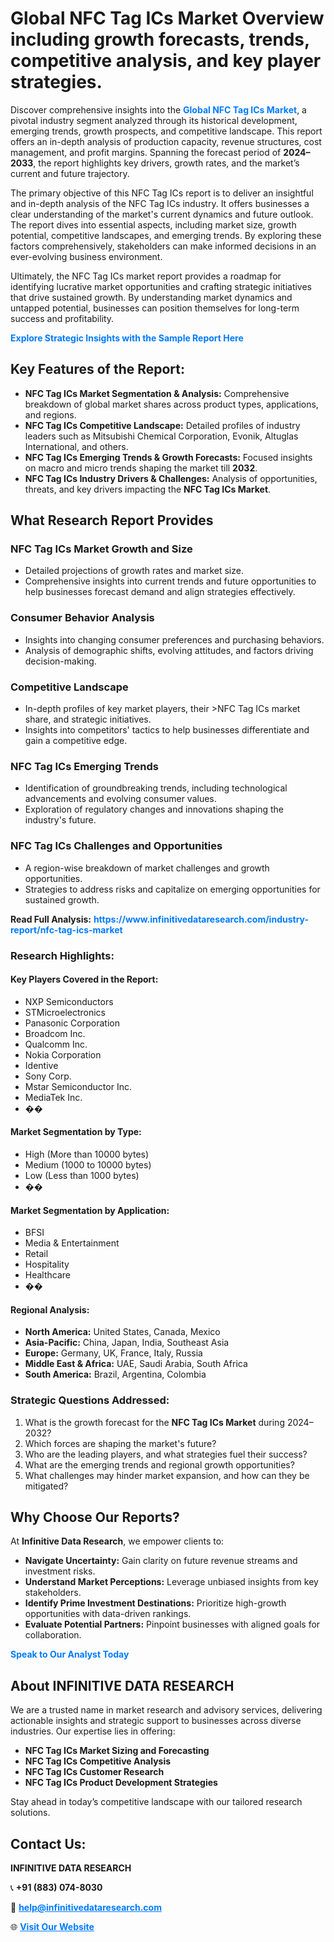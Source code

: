 <h1>Global NFC Tag ICs Market Overview including growth forecasts, trends, competitive analysis, and key player strategies.</h1>
<p>
Discover comprehensive insights into the 
<a href="https://www.infinitivedataresearch.com/industry-report/nfc-tag-ics-market" rel="dofollow" style="color: #007BFF; text-decoration: none;"><strong>Global NFC Tag ICs Market</strong></a>, a pivotal industry segment analyzed through its historical development, emerging trends, growth prospects, and competitive landscape. This report offers an in-depth analysis of production capacity, revenue structures, cost management, and profit margins. Spanning the forecast period of <strong>2024–2033</strong>, the report highlights key drivers, growth rates, and the market’s current and future trajectory.
</p>
<p>
The primary objective of this NFC Tag ICs report is to deliver an insightful and in-depth analysis of the NFC Tag ICs industry. It offers businesses a clear understanding of the market's current dynamics and future outlook. The report dives into essential aspects, including market size, growth potential, competitive landscapes, and emerging trends. By exploring these factors comprehensively, stakeholders can make informed decisions in an ever-evolving business environment.
</p>
<p>
Ultimately, the NFC Tag ICs market report provides a roadmap for identifying lucrative market opportunities and crafting strategic initiatives that drive sustained growth. By understanding market dynamics and untapped potential, businesses can position themselves for long-term success and profitability.
</p>
<p>
<a href="https://www.infinitivedataresearch.com/request-sample/reportId=108792" style="color: #007BFF; text-decoration: none;"><strong>Explore Strategic Insights with the Sample Report Here</strong></a>
</p>

<h2>Key Features of the Report:</h2>
<ul>
<li><strong>NFC Tag ICs Market Segmentation & Analysis:</strong> Comprehensive breakdown of global market shares across product types, applications, and regions.</li>
<li><strong>NFC Tag ICs Competitive Landscape:</strong> Detailed profiles of industry leaders such as Mitsubishi Chemical Corporation, Evonik, Altuglas International, and others.</li>
<li><strong>NFC Tag ICs Emerging Trends & Growth Forecasts:</strong> Focused insights on macro and micro trends shaping the market till <strong>2032</strong>.</li>
<li><strong>NFC Tag ICs Industry Drivers & Challenges:</strong> Analysis of opportunities, threats, and key drivers impacting the <strong>NFC Tag ICs Market</strong>.</li>
</ul>

<h2>What Research Report Provides</h2>
<h3>NFC Tag ICs Market Growth and Size</h3>
<ul>
<li>Detailed projections of growth rates and market size.</li>
<li>Comprehensive insights into current trends and future opportunities to help businesses forecast demand and align strategies effectively.</li>
</ul>

<h3>Consumer Behavior Analysis</h3>
<ul>
<li>Insights into changing consumer preferences and purchasing behaviors.</li>
<li>Analysis of demographic shifts, evolving attitudes, and factors driving decision-making.</li>
</ul>

<h3>Competitive Landscape</h3>
<ul>
<li>In-depth profiles of key market players, their >NFC Tag ICs market share, and strategic initiatives.</li>
<li>Insights into competitors' tactics to help businesses differentiate and gain a competitive edge.</li>
</ul>

<h3>NFC Tag ICs Emerging Trends</h3>
<ul>
<li>Identification of groundbreaking trends, including technological advancements and evolving consumer values.</li>
<li>Exploration of regulatory changes and innovations shaping the industry's future.</li>
</ul>

<h3>NFC Tag ICs Challenges and Opportunities</h3>
<ul>
<li>A region-wise breakdown of market challenges and growth opportunities.</li>
<li>Strategies to address risks and capitalize on emerging opportunities for sustained growth.</li>
</ul>
<p><strong>Read Full Analysis:</strong> <a href="https://www.infinitivedataresearch.com/industry-report/nfc-tag-ics-market" rel="dofollow" style="color: #007BFF; text-decoration: none;"><strong>https://www.infinitivedataresearch.com/industry-report/nfc-tag-ics-market</strong></a></p>
<h3>Research Highlights:</h3>
<h4>Key Players Covered in the Report:</h4>
<ul><li>NXP Semiconductors</li><li>STMicroelectronics</li><li>Panasonic Corporation</li><li>Broadcom Inc.</li><li>Qualcomm Inc.</li><li>Nokia Corporation</li><li>Identive</li><li>Sony Corp.</li><li>Mstar Semiconductor Inc.</li><li>MediaTek Inc.</li><li>��</li></ul>
<h4>Market Segmentation by Type:</h4>
<ul><li>High (More than 10000 bytes)</li><li>Medium (1000 to 10000 bytes)</li><li>Low (Less than 1000 bytes)</li><li>��</li></ul>
<h4>Market Segmentation by Application:</h4>
<ul><li>BFSI</li><li>Media &amp; Entertainment</li><li>Retail</li><li>Hospitality</li><li>Healthcare</li><li>��</li></ul>

<h4>Regional Analysis:</h4>
<ul>
<li><strong>North America:</strong> United States, Canada, Mexico</li>
<li><strong>Asia-Pacific:</strong> China, Japan, India, Southeast Asia</li>
<li><strong>Europe:</strong> Germany, UK, France, Italy, Russia</li>
<li><strong>Middle East & Africa:</strong> UAE, Saudi Arabia, South Africa</li>
<li><strong>South America:</strong> Brazil, Argentina, Colombia</li>
</ul>

<h3>Strategic Questions Addressed:</h3>
<ol>
<li>What is the growth forecast for the <strong>NFC Tag ICs Market</strong> during 2024–2032?</li>
<li>Which forces are shaping the market's future?</li>
<li>Who are the leading players, and what strategies fuel their success?</li>
<li>What are the emerging trends and regional growth opportunities?</li>
<li>What challenges may hinder market expansion, and how can they be mitigated?</li>
</ol>

<h2>Why Choose Our Reports?</h2>
<p>At <strong>Infinitive Data Research</strong>, we empower clients to:</p>
<ul>
<li><strong>Navigate Uncertainty:</strong> Gain clarity on future revenue streams and investment risks.</li>
<li><strong>Understand Market Perceptions:</strong> Leverage unbiased insights from key stakeholders.</li>
<li><strong>Identify Prime Investment Destinations:</strong> Prioritize high-growth opportunities with data-driven rankings.</li>
<li><strong>Evaluate Potential Partners:</strong> Pinpoint businesses with aligned goals for collaboration.</li>
</ul>
<p><a href="https://www.infinitivedataresearch.com/industry-report/nfc-tag-ics-market" rel="dofollow" style="color: #007BFF; text-decoration: none;"><strong>Speak to Our Analyst Today</strong></a></p>

<h2>About INFINITIVE DATA RESEARCH</h2>
<p>We are a trusted name in market research and advisory services, delivering actionable insights and strategic support to businesses across diverse industries. Our expertise lies in offering:</p>
<ul>
<li><strong>NFC Tag ICs Market Sizing and Forecasting</strong></li>
<li><strong>NFC Tag ICs Competitive Analysis</strong></li>
<li><strong>NFC Tag ICs Customer Research</strong></li>
<li><strong>NFC Tag ICs Product Development Strategies</strong></li>
</ul>
<p>Stay ahead in today’s competitive landscape with our tailored research solutions.</p>

<h2>Contact Us:</h2>
<p><strong>INFINITIVE DATA RESEARCH</strong></p>
<p>📞 <strong>+91 (883) 074-8030</strong></p>
<p>📧 <strong><a href="mailto:help@infinitivedataresearch.com" style="color: #007BFF;">help@infinitivedataresearch.com</a></strong></p>
<p>🌐 <strong><a href="https://www.infinitivedataresearch.com" rel="dofollow" style="color: #007BFF;">Visit Our Website</a></strong></p>